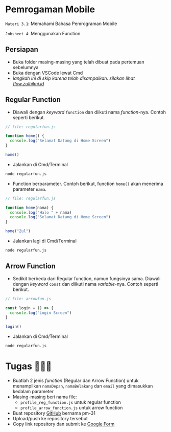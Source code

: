 # Pemrogaman Mobile

`Materi 3.1`: Memahami Bahasa Pemrograman Mobile

`Jobsheet 4`: Menggunakan Function

## Persiapan

- Buka folder masing-masing yang telah dibuat pada pertemuan sebelumnya
- Buka dengan VSCode lewat Cmd
- _langkah ini di skip karena telah disampaikan. silakan lihat [flow.zulhilmi.id](https://flow.zulhilmi.id)_

## Regular Function

- Diawali dengan _keyword_ `function` dan diikuti nama _function_-nya. Contoh seperti berikut.

```js
// file: regularfun.js

function home() {
  console.log("Selamat Datang di Home Screen")
}

home()
```

- Jalankan di Cmd/Terminal

```bash
node regularfun.js
```

- Function berparameter. Contoh berikut, function `home()` akan menerima parameter `nama`.

```js
// file: regularfun.js

function home(nama) {
  console.log("Halo " + nama)
  console.log("Selamat Datang di Home Screen")
}

home("Zul")
```

- Jalankan lagi di Cmd/Terminal

```bash
node regularfun.js
```

## Arrow Function

- Sedikit berbeda dari Regular function, namun fungsinya sama. Diawali dengan _keyword_ `const` dan diikuti nama _variable_-nya. Contoh seperti berikut.

```js
// file: arrowfun.js

const login = () => {
  console.log("Login Screen")
}

login()
```

- Jalankan di Cmd/Terminal

```bash
node regularfun.js
```

# Tugas 👨🏻‍💻

- Buatlah 2 jenis _function_ (Regular dan Arrow Function) untuk menampilkan `namaDepan`, `namaBelakang` dan `email` yang dimasukkan kedalam parameter
- Masing-masing beri nama file:
  - `profile_reg_function.js` untuk regular function
  - `profile_arrow_function.js` untuk arrow function
- Buat repository [GitHub](https://github.com) bernama pm-31
- Upload/push ke repository tersebut
- Copy link repository dan submit ke [Google Form](https://forms.gle/MS5AEYfNbrxmCTQF8)

